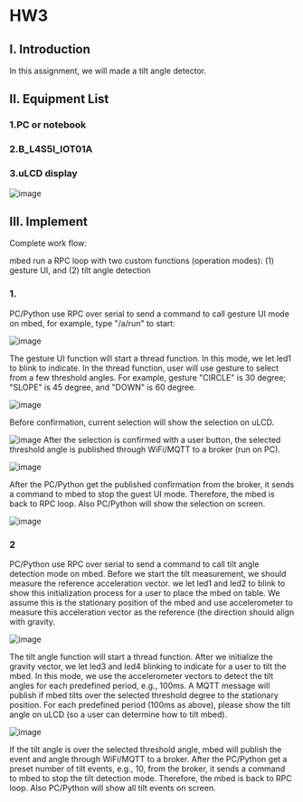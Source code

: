 # HW3

## I. Introduction

In this assignment, we will made a tilt angle detector.

## II. Equipment List
### 1.PC or notebook
### 2.B_L4S5I_IOT01A
### 3.uLCD display

![image](https://github.com/107061105/HW3/blob/master/47276.jpg)

## III. Implement

Complete work flow:

mbed run a RPC loop with two custom functions (operation modes): (1) gesture UI, and (2) tilt angle detection
### 1.
PC/Python use RPC over serial to send a command to call gesture UI mode on mbed, for example,  type "/a/run" to start:

![image](https://github.com/107061105/HW3/blob/master/Screenshot%20from%202021-05-09%2006-09-44.png)

The gesture UI function will start a thread function. In this mode, we let led1 to blink to indicate.
In the thread function, user will use gesture to select from a few threshold angles. For example, gesture "CIRCLE" is 30 degree; "SLOPE" is 45 degree, and "DOWN" is 60 degree.

![image](https://github.com/107061105/HW3/blob/master/Screenshot%20from%202021-05-09%2006-35-02.png)

Before confirmation, current selection will show the selection on uLCD.

![image](https://github.com/107061105/HW3/blob/master/47273.jpg)
After the selection is confirmed with a user button, the selected threshold angle is published through WiFi/MQTT to a broker (run on PC).

![image](https://github.com/107061105/HW3/blob/master/Screenshot%20from%202021-05-09%2006-37-03.png)

After the PC/Python get the published confirmation from the broker, it sends a command to mbed to stop the guest UI mode. Therefore, the mbed is back to RPC loop. Also PC/Python will show the selection on screen.

![image](https://github.com/107061105/HW3/blob/master/47274.jpg)

### 2
PC/Python use RPC over serial to send a command to call tilt angle detection mode on mbed.
Before we start the tilt measurement, we should measure the reference acceleration vector. we let led1 and led2 to blink to show this initialization process for a user to place the mbed on table. We assume this is the stationary position of the mbed and use accelerometer to measure this acceleration vector as the reference (the direction should align with gravity.

![image](https://github.com/107061105/HW3/blob/master/Screenshot%20from%202021-05-09%2006-37-19.png)

The tilt angle function will start a thread function.
After we initialize the gravity vector, we let led3 and led4 blinking to indicate for a user to tilt the mbed. In this mode, we use the accelerometer vectors to detect the tilt angles for each predefined period, e.g., 100ms. A MQTT message will publish if mbed tilts over the selected threshold degree to the stationary position.
For each predefined period (100ms as above), please show the tilt angle on uLCD (so a user can determine how to tilt mbed).

![image](https://github.com/107061105/HW3/blob/master/47275.jpg)

If the tilt angle is over the selected threshold angle, mbed will publish the event and angle through WiFi/MQTT to a broker.
After the PC/Python get a preset number of tilt events, e.g., 10, from the broker, it sends a command to mbed to stop the tilt detection mode. Therefore, the mbed is back to RPC loop. Also PC/Python will show all tilt events on screen.
